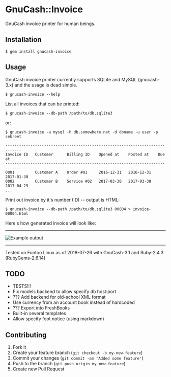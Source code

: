 # GnuCash::Invoice

GnuCash invoice printer for human beings.


## Installation

    $ gem install gnucash-invoice


## Usage

GnuCash invoice printer currently supports SQLite and MySQL (gnucash-3.x) and
the usage is dead simple.

    $ gnucash-invoice --help


List all invoices that can be printed:

    $ gnucash-invoice --db-path /path/to/db.sqlite3

or:

    $ gnucash-invoice -a mysql -h db.somewhere.net -d dbname -u user -p sekreet

    -----------------------------------------------------------------------------
    Invoice ID   Customer      Billing ID    Opened at    Posted at    Due at
    -----------------------------------------------------------------------------
    0001         Customer A    Order #01     2016-12-31   2016-12-31   2017-01-30
    0002         Customer B    Service #02   2017-03-30   2017-03-30   2017-04-29
    ...


Print out invoice by it's number (ID) -- output is HTML:

    $ gnucash-invoice --db-path /path/to/db.sqlite3 00004 > invoice-00004.html


Here's how generated invoice will look like:

---

![Example output](https://pbs.twimg.com/media/A_PnovSCYAAsQBy.png:large)

---


Tested on Funtoo Linux as of 2018-07-26 with GnuCash-3.1 and Ruby-2.4.3 (RubyGems-2.6.14)


## TODO

* TESTS!!!
* Fix models backend to allow specify db host:port
* ??? Add backend for old-school XML format
* Use currency from an account book instead of hardcoded
* ??? Export into FreshBooks
* Built-in several templates
* Allow specify foot notice (using markdown)


## Contributing

1. Fork it
2. Create your feature branch (`git checkout -b my-new-feature`)
3. Commit your changes (`git commit -am 'Added some feature'`)
4. Push to the branch (`git push origin my-new-feature`)
5. Create new Pull Request
